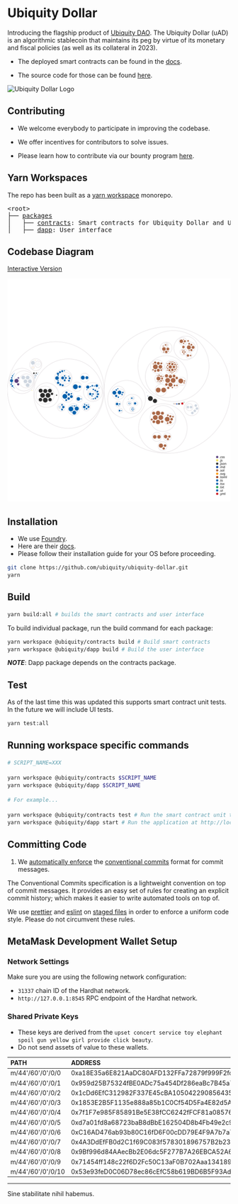# Ubiquity Dollar

Introducing the flagship product of [Ubiquity DAO](https://ubq.fi/). The Ubiquity Dollar (uAD) is an algorithmic stablecoin that maintains its peg by virtue of its monetary and fiscal policies (as well as its collateral in 2023).

- The deployed smart contracts can be found in the [docs](https://dao.ubq.fi/smart-contracts).

- The source code for those can be found [here](https://github.com/ubiquity/uad-contracts).

![Ubiquity Dollar Logo](https://user-images.githubusercontent.com/4975670/153777249-527395c0-0c52-4731-8b0a-77b7885fafda.png)

## Contributing

- We welcome everybody to participate in improving the codebase.

- We offer incentives for contributors to solve issues.

- Please learn how to contribute via our bounty program [here](https://github.com/ubiquity/ubiquity-dollar/wiki/Bounty-Rules/).

## Yarn Workspaces

The repo has been built as a [yarn workspace](https://yarnpkg.com/features/workspaces) monorepo.

<pre>
&lt;root&gt;
├── <a href="https://github.com/ubiquity/ubiquity-dollar/tree/development/packages">packages</a>
│   ├── <a href="https://github.com/ubiquity/ubiquity-dollar/tree/development/packages/contracts">contracts</a>: Smart contracts for Ubiquity Dollar and UbiquiStick
│   ├── <a href="https://github.com/ubiquity/ubiquity-dollar/tree/development/packages/dapp">dapp</a>: User interface
</pre>

## Codebase Diagram

[Interactive Version](https://mango-dune-07a8b7110.1.azurestaticapps.net/?repo=ubiquity%2Fubiquity-dollar)

![Visualization of the codebase](./utils/diagram.svg)

## Installation

- We use [Foundry](https://github.com/foundry-rs/foundry).
- Here are their [docs](https://book.getfoundry.sh/).
- Please follow their installation guide for your OS before proceeding.

```bash
git clone https://github.com/ubiquity/ubiquity-dollar.git
yarn
```

## Build

```bash
yarn build:all # builds the smart contracts and user interface
```

To build individual package, run the build command for each package:

```bash
yarn workspace @ubiquity/contracts build # Build smart contracts
yarn workspace @ubiquity/dapp build # Build the user interface
```

**_NOTE_**: Dapp package depends on the contracts package.

## Test

As of the last time this was updated this supports smart contract unit tests. In the future we will include UI tests.

```bash
yarn test:all
```

## Running workspace specific commands

```bash
# SCRIPT_NAME=XXX

yarn workspace @ubiquity/contracts $SCRIPT_NAME
yarn workspace @ubiquity/dapp $SCRIPT_NAME

# For example...

yarn workspace @ubiquity/contracts test # Run the smart contract unit tests
yarn workspace @ubiquity/dapp start # Run the application at http://localhost:3000

```

## Committing Code

1. We [automatically enforce](https://github.com/conventional-changelog/commitlint) the [conventional commits](https://www.conventionalcommits.org/en/v1.0.0/) format for commit messages.

The Conventional Commits specification is a lightweight convention on top of commit messages. It provides an easy set of rules for creating an explicit commit history; which makes it easier to write automated tools on top of.

We use [prettier](https://github.com/prettier/prettier) and [eslint](https://github.com/eslint/eslint) on [staged files](https://github.com/okonet/lint-staged) in order to enforce a uniform code style. Please do not circumvent these rules.

## MetaMask Development Wallet Setup

### Network Settings

Make sure you are using the following network configuration:

- `31337` chain ID of the Hardhat network.
- `http://127.0.0.1:8545` RPC endpoint of the Hardhat network.

### Shared Private Keys

- These keys are derived from the `upset concert service toy elephant spoil gun yellow girl provide click beauty`.
- Do not send assets of value to these wallets.

| PATH              | ADDRESS                                    | PRIVATE KEY                                                        |
| :---------------- | :----------------------------------------- | :----------------------------------------------------------------- |
| m/44'/60'/0'/0/0  | 0xa18E35a6E821AaDC80AFD132FFa72879f999F2fc | 0x4454691749f69f1224e443731757b75005d0335d38cd3900d7f74e64625c6091 |
| m/44'/60'/0'/0/1  | 0x959d25B75324fBE0ADc75a454Df286eaBc7B45a7 | 0x61aefdfdd9dc3f84b6e9e061dd51781b126a78f54836ae77d9b9b81017d801b6 |
| m/44'/60'/0'/0/2  | 0x1cDd6EfC312982F337E45cBA1050422908564358 | 0x934eaa469cf07f77eef7eba88279d7be916887e7be42bbf8abeac1e300c02d5e |
| m/44'/60'/0'/0/3  | 0x1853E2B5F1135e888a85b1C0Cf54D5Fa4E82d5A1 | 0xa6eebebb2e7a4adc76a4710e980af27f550a55b2753bf3e9badaf635c34f9f91 |
| m/44'/60'/0'/0/4  | 0x7f1F7e985F85891Be5E38fCC6242fFCF81a08576 | 0xf50d765fff48f95cca730165913c8e645f13f8bc5a14e8cb2edf125748ef1afe |
| m/44'/60'/0'/0/5  | 0xd7a01fd8a68723baB8dBbE162504D8b4Fb49e2c9 | 0x727d650cc0c833f8ae2bff91d14e2fc4b23cee28e6d961c5307666e58a12b163 |
| m/44'/60'/0'/0/6  | 0xC16AD476ab93b80C16fD6F00cDD79E4F9A7b7a76 | 0xa65196f91a8b6007808c508beda7f755ca808f899c4254865766e5aecb837528 |
| m/44'/60'/0'/0/7  | 0x4A3DdEfFB0d2C1f69C083f578301896757B2b232 | 0x13d5a3866730f686dc8bf248710106a8e660bc861739cadf71c5dd261f90b533 |
| m/44'/60'/0'/0/8  | 0x9Bf996d84AAecBb2E06dc5F277B7A26EBCA52A67 | 0x61eafce90092133ec543caa90c085af57c850df1b400f0af5cd0bf34fcddb052 |
| m/44'/60'/0'/0/9  | 0x71454ff148c22f6D2Fc50C13aF0B702Aaa134189 | 0x3c82c68b4df60547a5fb926bf8d9513f4a6cf07604cb6429778ef6dce4eb48fb |
| m/44'/60'/0'/0/10 | 0x53e93feD0C06D78ec86cEfC58b619BD6B5F93Ade | 0x79c924066175ae04a3ef3cd88d293e1c2f7fd7a860c5ddb8f09077bd4225c757 |

---

Sine stabilitate nihil habemus.
